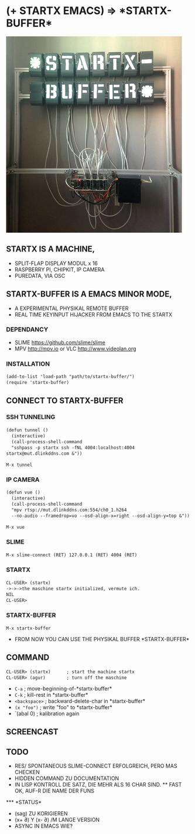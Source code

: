 # (+ STARTX EMACS) => \*STARTX-BUFFER\*
![foto](media/startx-buffer.png)
<!-- ![foto](media/mit-kamera.png) -->

## STARTX IS A MACHINE,
* SPLIT-FLAP DISPLAY MODUL x 16
* RASPBERRY PI, CHIPKIT, IP CAMERA
* PUREDATA, VIA OSC

## STARTX-BUFFER IS A EMACS MINOR MODE,
* A EXPERIMENTAL PHYSIKAL REMOTE BUFFER
* REAL TIME KEYINPUT HIJACKER FROM EMACS TO THE STARTX

### DEPENDANCY
* SLIME <https://github.com/slime/slime>
* MPV <http://mpv.io> or VLC <http://www.videolan.org>

### INSTALLATION
```
(add-to-list 'load-path "path/to/startx-buffer/")
(require 'startx-buffer)
```

## CONNECT TO STARTX-BUFFER
### SSH TUNNELING
``` 
(defun tunnel ()
  (interactive)
  (call-process-shell-command
  "sshpass -p startx ssh -fNL 4004:localhost:4004 startx@mut.dlinkddns.com &"))
```
`M-x tunnel`
  
### IP CAMERA
```
(defun vue ()
  (interactive)
  (call-process-shell-command
  "mpv rtsp://mut.dlinkddns.com:554/ch0_1.h264
  --no-audio --framedrop=vo --osd-align-x=right --osd-align-y=top &"))
``` 
`M-x vue`

### SLIME
`M-x slime-connect (RET) 127.0.0.1 (RET) 4004 (RET)`
### STARTX
```
CL-USER> (startx)
->->->the maschine startx initialized, vermute ich.
NIL
CL-USER>
```
### STARTX-BUFFER

`M-x startx-buffer`
* FROM NOW YOU CAN USE THE PHYSIKAL BUFFER \*STARTX-BUFFER\*

## COMMAND
```
CL-USER> (startx)      ; start the machine startx
CL-USER> (agur)        ; turn off the maschine
```
* `C-a`         ; move-beginning-of-\*startx-buffer\*
* `C-k`         ; kill-rest in \*startx-buffer\*
* `<backspace>` ; backward-delete-char in \*startx-buffer\*
* `(x "foo")`   ; write "foo" to \*startx-buffer\*
* `(abal 0)     ; kalibration again 

<!-- ## STARTX-THEATRE IS A REMOTE LIVE THEATRE ENVIRONMENT, -->
<!-- ![foto](media/startx-theatre.png) -->

<!-- * LIVE CODING INSPIRED -->
<!-- * SATELLITE REMOTE PROGRAMMING INSPIRED  -->
<!-- * "THE LIBRARY OF BABEL BY JORGE LUIS BORGES" GELESEN. -->

## SCREENCAST

## TODO
* RES/ SPONTANEOUS SLIME-CONNECT ERFOLGREICH, PERO MAS CHECKEN
* HIDDEN COMMAND ZU DOCUMENTATION
* IN LISP KONTROLL DIE SATZ, DIE MEHR ALS 16 CHAR SIND.
** FAST OK, AUF-R DIE NAME DER FUNS
<!-- ** WARTE BIS ALLE GESTOPPT?
-->
*** \*STATUS\*
* (sag) ZU KORIGIEREN
* (x+ ∂) Y (x- ∂) /M LANGE VERSION
* ASYNC IN EMACS WIE?


